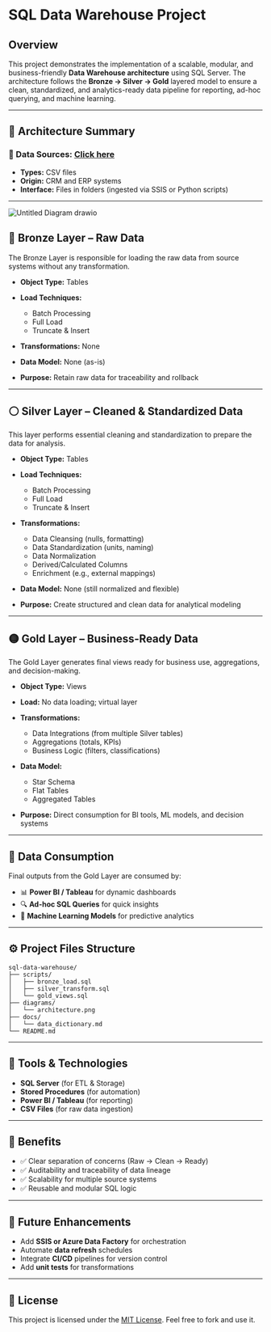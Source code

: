 # SQL Data Warehouse Project

## Overview

This project demonstrates the implementation of a scalable, modular, and business-friendly **Data Warehouse architecture** using SQL Server. The architecture follows the **Bronze → Silver → Gold** layered model to ensure a clean, standardized, and analytics-ready data pipeline for reporting, ad-hoc querying, and machine learning.

---

## 🧱 Architecture Summary

### 📂 Data Sources: [Click here](https://github.com/BI-with-Sabbir/SQL-Data-Warehouse-Project/tree/main/Datasets)

* **Types:** CSV files
* **Origin:** CRM and ERP systems
* **Interface:** Files in folders (ingested via SSIS or Python scripts)

---
![Untitled Diagram drawio](https://github.com/user-attachments/assets/865ed4ce-3747-4c8e-b9d2-3e9328b8f36f)


## 🔶 Bronze Layer – Raw Data

The Bronze Layer is responsible for loading the raw data from source systems without any transformation.

* **Object Type:** Tables
* **Load Techniques:**

  * Batch Processing
  * Full Load
  * Truncate & Insert
* **Transformations:** None
* **Data Model:** None (as-is)
* **Purpose:** Retain raw data for traceability and rollback

---

## ⚪ Silver Layer – Cleaned & Standardized Data

This layer performs essential cleaning and standardization to prepare the data for analysis.

* **Object Type:** Tables
* **Load Techniques:**

  * Batch Processing
  * Full Load
  * Truncate & Insert
* **Transformations:**

  * Data Cleansing (nulls, formatting)
  * Data Standardization (units, naming)
  * Data Normalization
  * Derived/Calculated Columns
  * Enrichment (e.g., external mappings)
* **Data Model:** None (still normalized and flexible)
* **Purpose:** Create structured and clean data for analytical modeling

---

## 🟡 Gold Layer – Business-Ready Data

The Gold Layer generates final views ready for business use, aggregations, and decision-making.

* **Object Type:** Views
* **Load:** No data loading; virtual layer
* **Transformations:**

  * Data Integrations (from multiple Silver tables)
  * Aggregations (totals, KPIs)
  * Business Logic (filters, classifications)
* **Data Model:**

  * Star Schema
  * Flat Tables
  * Aggregated Tables
* **Purpose:** Direct consumption for BI tools, ML models, and decision systems

---

## 🎯 Data Consumption

Final outputs from the Gold Layer are consumed by:

* 📊 **Power BI / Tableau** for dynamic dashboards
* 🔍 **Ad-hoc SQL Queries** for quick insights
* 🤖 **Machine Learning Models** for predictive analytics

---

## ⚙️ Project Files Structure

```
sql-data-warehouse/
├── scripts/
│   ├── bronze_load.sql
│   ├── silver_transform.sql
│   └── gold_views.sql
├── diagrams/
│   └── architecture.png
├── docs/
│   └── data_dictionary.md
└── README.md
```

---

## 🧠 Tools & Technologies

* **SQL Server** (for ETL & Storage)
* **Stored Procedures** (for automation)
* **Power BI / Tableau** (for reporting)
* **CSV Files** (for raw data ingestion)

---

## 📌 Benefits

* ✅ Clear separation of concerns (Raw → Clean → Ready)
* ✅ Auditability and traceability of data lineage
* ✅ Scalability for multiple source systems
* ✅ Reusable and modular SQL logic

---

## 📎 Future Enhancements

* Add **SSIS or Azure Data Factory** for orchestration
* Automate **data refresh** schedules
* Integrate **CI/CD** pipelines for version control
* Add **unit tests** for transformations

---

## 📄 License

This project is licensed under the [MIT License](LICENSE). Feel free to fork and use it.
